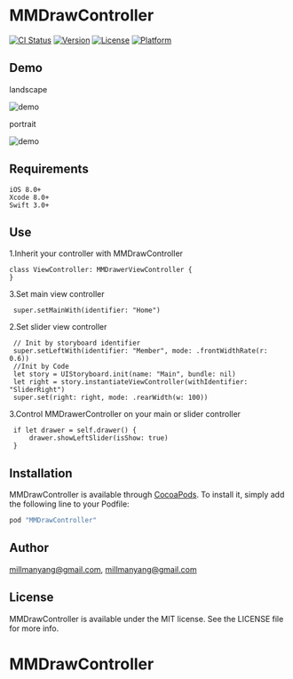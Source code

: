 # MMDrawController

[![CI Status](http://img.shields.io/travis/millmanyang@gmail.com/MMDrawController.svg?style=flat)](https://travis-ci.org/millmanyang@gmail.com/MMDrawController)
[![Version](https://img.shields.io/cocoapods/v/MMDrawController.svg?style=flat)](http://cocoapods.org/pods/MMDrawController)
[![License](https://img.shields.io/cocoapods/l/MMDrawController.svg?style=flat)](http://cocoapods.org/pods/MMDrawController)
[![Platform](https://img.shields.io/cocoapods/p/MMDrawController.svg?style=flat)](http://cocoapods.org/pods/MMDrawController)

## Demo
landscape

![demo](https://github.com/MillmanY/MMDrawController/blob/master/demoFIle/landscape.gif)

portrait
    
![demo](https://github.com/MillmanY/MMDrawController/blob/master/demoFIle/portrait.gif)


## Requirements
   
    iOS 8.0+
    Xcode 8.0+
    Swift 3.0+    
## Use
1.Inherit your controller with MMDrawController
    
    class ViewController: MMDrawerViewController {
    }
    
3.Set main view controller
            
     super.setMainWith(identifier: "Home")

2.Set slider view controller
 
     // Init by storyboard identifier
     super.setLeftWith(identifier: "Member", mode: .frontWidthRate(r: 0.6))
     //Init by Code
     let story = UIStoryboard.init(name: "Main", bundle: nil)
     let right = story.instantiateViewController(withIdentifier: "SliderRight")
     super.set(right: right, mode: .rearWidth(w: 100))

3.Control MMDrawerController on your main or slider controller

     if let drawer = self.drawer() {
         drawer.showLeftSlider(isShow: true)
     }
  


## Installation

MMDrawController is available through [CocoaPods](http://cocoapods.org). To install
it, simply add the following line to your Podfile:

```ruby
pod "MMDrawController"
```

## Author

millmanyang@gmail.com, millmanyang@gmail.com

## License

MMDrawController is available under the MIT license. See the LICENSE file for more info.
# MMDrawController

